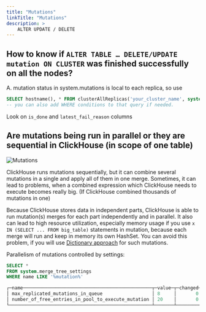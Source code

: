 ```yaml
---
title: "Mutations"
linkTitle: "Mutations"
description: >
    ALTER UPDATE / DELETE
---
```

## How to know if `ALTER TABLE … DELETE/UPDATE mutation ON CLUSTER` was finished successfully on all the nodes?

A. mutation status in system.mutations is local to each replica, so use

```sql
SELECT hostname(), * FROM clusterAllReplicas('your_cluster_name', system.mutations);
-- you can also add WHERE conditions to that query if needed.
```

Look on `is_done` and `latest_fail_reason` columns

## Are mutations being run in parallel or they are sequential in ClickHouse (in scope of one table)

![Mutations](/assets/mutations2.png)

ClickHouse runs mutations sequentially, but it can combine several mutations in a single and apply all of them in one merge.
Sometimes, it can lead to problems, when a combined expression which ClickHouse needs to execute becomes really big. (If ClickHouse combined thousands of mutations in one)


Because ClickHouse stores data in independent parts, ClickHouse is able to run mutation(s) merges for each part independently and in parallel.
It also can lead to high resource utilization, especially memory usage if you use `x IN (SELECT ... FROM big_table)` statements in mutation, because each merge will run and keep in memory its own HashSet. You can avoid this problem, if you will use [Dictionary approach](./update-via-dictionary) for such mutations.

Parallelism of mutations controlled by settings:

```sql
SELECT *
FROM system.merge_tree_settings
WHERE name LIKE '%mutation%'

┌─name───────────────────────────────────────────────┬─value─┬─changed─┬─description──────────────────────────────────────────────────────────────────────────────────────────────────────────────────────────────────────────────────────────────────┬─type───┐
│ max_replicated_mutations_in_queue                  │ 8     │       0 │ How many tasks of mutating parts are allowed simultaneously in ReplicatedMergeTree queue.                                                                                    │ UInt64 │
│ number_of_free_entries_in_pool_to_execute_mutation │ 20    │       0 │ When there is less than specified number of free entries in pool, do not execute part mutations. This is to leave free threads for regular merges and avoid "Too many parts" │ UInt64 │
└────────────────────────────────────────────────────┴───────┴─────────┴──────────────────────────────────────────────────────────────────────────────────────────────────────────────────────────────────────────────────────────────────────────────┴────────┘
```
